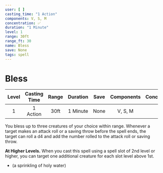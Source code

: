 ```yaml
---
user: [ ]
casting_time: "1 Action"
components: V, S, M
concentration: ✅
duration: "1 Minute"
level: 1
range: 30ft
range_ft: 30
name: Bless
save: None
tags: spell
---
```

# Bless

| **Level** | **Casting Time** | **Range** | **Duration** | **Save** | **Components** | **Concentration** |
|:---:|:---:|:---:|:---:|:---:|:---:|:---:|
| 1 | 1 Action | 30ft | 1 Minute | None | V, S, M | ✅ |

You bless up to three creatures of your choice within range. Whenever a target makes an attack roll or a saving throw before the spell ends, the target can roll a d4 and add the number rolled to the attack roll or saving throw.

**At Higher Levels.** When you cast this spell using a spell slot of 2nd level or higher, you can target one additional creature for each slot level above 1st.

 -   (a sprinkling of holy water)
